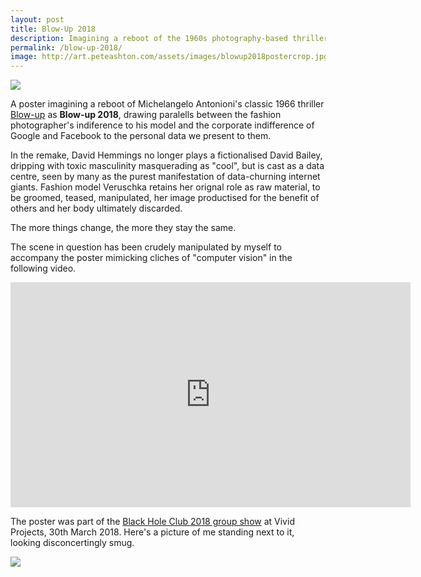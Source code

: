 ```yaml
---
layout: post
title: Blow-Up 2018
description: Imagining a reboot of the 1960s photography-based thriller where David Hemmings plays The Data Centre.
permalink: /blow-up-2018/
image: http://art.peteashton.com/assets/images/blowup2018postercrop.jpg
---
```


![](http://art.peteashton.com/assets/images/blowup2018poster.jpg)

A poster imagining a reboot of Michelangelo Antonioni's classic 1966 thriller [Blow-up](https://en.wikipedia.org/wiki/Blowup) as **Blow-up 2018**, drawing paralells between the fashion photographer's indiference to his model and the corporate indifference of Google and Facebook to the personal data we present to them. 

In the remake, David Hemmings no longer plays a fictionalised David Bailey, dripping with toxic masculinity masquerading as "cool", but is cast as a data centre, seen by many as the purest manifestation of data-churning internet giants. Fashion model Veruschka retains her orignal role as raw material, to be groomed, teased, manipulated, her image productised for the benefit of others and her body ultimately discarded. 

The more things change, the more they stay the same.

The scene in question has been crudely manipulated by myself to accompany the poster mimicking cliches of "computer vision" in the following video.

<div class="vid"><iframe src="https://player.vimeo.com/video/262418293" width="640" height="360" frameborder="0" webkitallowfullscreen mozallowfullscreen allowfullscreen></iframe></div>

The poster was part of the [Black Hole Club 2018 group show](http://www.vividprojects.org.uk/programme/blackholeclub2018/) at Vivid Projects, 30th March 2018. Here's a picture of me standing next to it, looking disconcertingly smug. 

![](http://art.peteashton.com/assets/images/blowup2018vivid.jpg)

